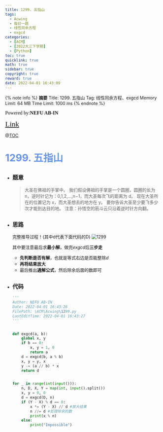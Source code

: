 ```yaml
---
title: 1299. 五指山
tags:
  - Acwing
  - 每日一题
  - 线性同余方程
  - exgcd
categories:
  - [ACM]
  - [2022大三下学期]
  - [Python]
toc: true
quicklink: true
math: true
sidebar: true
copyright: true
reward: true
date: 2022-04-01 16:43:09
---
```



{% note info %}
**摘要**
Title: 1299. 五指山
Tag: 线性同余方程、exgcd
Memory Limit: 64 MB
Time Limit: 1000 ms
{% endnote %}
<!-- more -->

<font size=3 face=楷体>Powered by:**NEFU AB-IN**</font>

<font color=#FFA500 size=5 face=楷体>[Link](https://www.acwing.com/problem/content/1301/)</font>

@[TOC](文章目录)

# <font color=#6495ED size=6>1299. 五指山</font>

* ## <font size=4 face=粗体>题意</font>

  >大圣在佛祖的手掌中。
  >我们假设佛祖的手掌是一个圆圈，圆圈的长为 n，逆时针记为：0,1,2,…,n−1，而大圣每次飞的距离为 d。
  >现在大圣所在的位置记为 x，而大圣想去的地方在 y。
  >要你告诉大圣至少要飞多少次才能到达目的地。
  >注意：孙悟空的筋斗云只沿着逆时针方向翻。

* ## <font size=4 face=粗体>思路</font>

  完整推导过程！(其中d代表下面代码的D)
  ![1299](https://oss.ab-in.cn/Pictures/1299.jpg)

  其中要注意最后求**最小解**，做完$exgcd$后**三步走**
    * **先判断是否有解**，也就是等式右边是否能整除$d$
    * **再将结果放大**
    * 最后推出**通解公式**，然后除余后面的数即可

* ## <font size=4 face=粗体>代码</font>

  ```python
  '''
  Author: NEFU AB-IN
  Date: 2022-04-01 16:43:26
  FilePath: \ACM\Acwing\1299.py
  LastEditTime: 2022-04-01 16:43:27
  '''


  def exgcd(a, b):
      global x, y
      if b == 0:
          x, y = 1, 0
          return a
      d = exgcd(b, a % b)
      x, y = y, x
      y -= (a // b) * x
      return d


  for _ in range(int(input())):
      n, D, X, Y = map(int, input().split())
      x, y = 0, 0
      d = exgcd(D, n)
      if (Y - X) % d == 0:
          x *= (Y - X) // d #放大结果
          n //= d #处理除余的数
          print(x % n)
      else:
          print("Impossible")
  ```